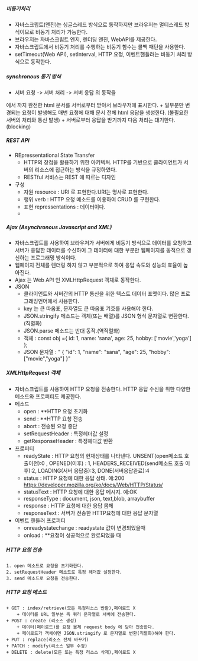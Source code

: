 ##### 비동기처리
+ 자바스크립트(엔진)는 싱글스레드 방식으로 동작하지만 브라우저는 멀티스레드 방식이므로 비동기 처리가 가능한다.
+ 브라우저는 자바스크립트 엔지, 렌더딩 엔진, WebAPI를 제공한다.
+ 자바스크립트에서 비동기 처리를 수행하는 비동기 함수는 콜백 패턴을 사용한다.
+ setTimeout(Web API), setInterval, HTTP 요청, 이벤트핸들러는 비동기 처리 방식으로 동작한다.

##### synchronous 동기 방식 
+ 서버 요청 ->  서버 처리 -> 서버 응답  의 동작을
<html> 에서 </html> 까지 완전한 html 문서를 서버로부터 받아서 브라우저에 표시한다.
+ 일부분만 변경되는 요청이 발생해도 매번 요청에 대해 문서 전체 html 응답을 생성한다. (불필요한 서버의 처리와 통신 발생)
+ 서버로부터 응답을 받기까지 다음 처리는 대기한다.(blocking)

##### REST API
+ REpressentational State Transfer
    + HTTP의 장점을 활용하기 위한 아키텍처. HTTP를 기반으로 클라이언트가 서버의 리소스에 접근하는 방식을 규정하였다.
    + RESTful 서비스는 REST 에 따르는 디자인
+ 구성
    + 자원 resource : URI 로 표현한다.URI는 명사로 표현한다.
    + 행위 verb : HTTP 요청 메소드를 이용하여 CRUD 를 구현한다.
    + 표현 repressentations : 데이터이다.
    + 
##### Ajax (Asynchronous Javascript and XML)
+ 자바스크립트를 사용하여 브라우저가 서버에게 비동기 방식으로 데이터를 요청하고 서버가 응답한 데이터를 수신하여 그 데이터에 대한 부분만 웹페이지를 동적으로 갱신하는 프로그래밍 방식이다.
+ 웹페이지 전체를 렌더링 하지 않고 부분적으로 하여 응답 속도와 성능의 효율이 높아진다.
+ Ajax 는 Web API 인 XMLHttpRequest 객체로 동작한다.
+ JSON 
    + 클라이언트와 서버간의 HTTP 통신을 위한 텍스트 데이터 포맷이다. 많은 프로그래밍언어에서 사용한다.
    + key 는 큰 따옴표, 문자열도 큰 따옴표 기호를 사용해야 한다.
    + JSON.stringify 메소드는 객체(또는 배열)를 JSON 형식 문자열로 변환한다.(직렬화)
    + JSON.parse 메소드는 반대 동작.(역직렬화)
    + 객체 : const obj ={
        id: 1,
        name: 'sana',
        age: 25,
        hobby: ['movie','yoga']
    };
    + JSON 문자열 : 
    " {
      "id": 1,
      "name": "sana",
      "age": 25,
      "hobby": ["movie","yoga"]
    }"

##### XMLHttpRequest 객체
+ 자바스크립트를 사용하여 HTTP 요청을 전송한다.  HTTP 응답 수신을 위한 다양한 메소드와 프로퍼티도 제공한다.
+ 메소드
    + open : **HTTP 요청 초기화
    + send : **HTTP 요청 전송
    + abort : 전송된 요청 중단
    + setRequestHeader : 특정헤더값 설정
    + getResponseHeader : 특정헤다값 반환
+ 프로퍼티
    + readyState : HTTP 요청의 현재상태를 나타낸다. 
            UNSENT(open메소드 호출이전):0 , OPENED(이후) : 1, 
            HEADERS_RECEIVED(send메소드 호출 이후):2, 
            LOADING(서버 응답중):3, DONE(서버응답완료):4
    + status : HTTP 요청에 대한 응답 상태. 예:200   https://developer.mozilla.org/ko/docs/Web/HTTP/Status/
    + statusText : HTTP 요청에 대한 응답 메시지. 예:OK    
    + responseType : document, json, text,blob, arraybuffer
    + response : HTTP 요청에 대한 응답 몸체
    + responseText : 서버가 전송한 HTTP요청에 대한 응답 문자열
+ 이벤트 핸들러 프로퍼티
    + onreadystatechange : readystate 값이 변경되었을때
    + onload : **요청이 성공적으로 완료되었을 때

##### HTTP 요청 전송
    1. open 메소드로 요청을 초기화한다.
    2. setRequestHeader 메소드로 특정 헤더값 설정한다.
    3. send 메소드로 요청을 전송한다.

##### HTTP 요청 메소드
    + GET : index/retrieve(모든 특정리소스 반환),페이로드 X
        + 데이터를 URL 일부분 즉 쿼리 문자열로 서버에 전송한다.
    + POST : create (리소스 생성)
        + 데이터(페이로드)를 요청 몸체 request body 에 담아 전송한다.
        + 페이로드가 객체이면 JSON.stringify 로 문자열로 변환(직렬화)해야 한다.
    + PUT : replace(리소스 전체 바꾸기)
    + PATCH : modify(리소스 일부 수정)
    + DELETE : delete(모든 또는 특정 리소스 삭제),페이로드 X